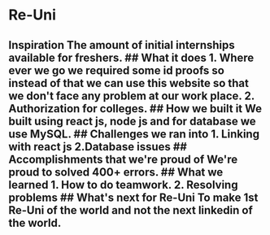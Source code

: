 # Re-Uni
## Inspiration The amount of initial internships available for freshers. ## What it does 1. Where ever we go we required some id proofs so instead of that we can use this website so that we don't face any problem at our work place. 2. Authorization for colleges. ## How we built it We built using react js, node js and for database we use MySQL. ## Challenges we ran into 1. Linking with react js 2.Database issues ## Accomplishments that we're proud of We're proud to solved 400+ errors. ## What we learned 1. How to do teamwork. 2. Resolving problems ## What's next for Re-Uni To make 1st Re-Uni of the world and not the next linkedin of the world.
